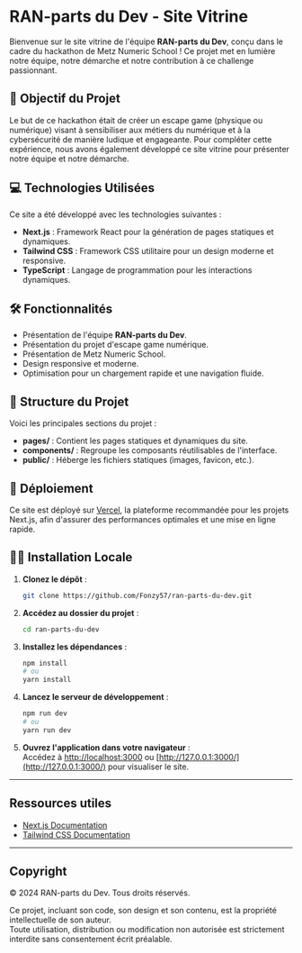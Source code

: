 # RAN-parts du Dev - Site Vitrine

Bienvenue sur le site vitrine de l'équipe **RAN-parts du Dev**, conçu dans le cadre du hackathon de Metz Numeric School ! Ce projet met en lumière notre équipe, notre démarche et notre contribution à ce challenge passionnant.

## 🚀 Objectif du Projet

Le but de ce hackathon était de créer un escape game (physique ou numérique) visant à sensibiliser aux métiers du numérique et à la cybersécurité de manière ludique et engageante. Pour compléter cette expérience, nous avons également développé ce site vitrine pour présenter notre équipe et notre démarche.

## 💻 Technologies Utilisées

Ce site a été développé avec les technologies suivantes :

- **Next.js** : Framework React pour la génération de pages statiques et dynamiques.
- **Tailwind CSS** : Framework CSS utilitaire pour un design moderne et responsive.
- **TypeScript** : Langage de programmation pour les interactions dynamiques.

## 🛠️ Fonctionnalités

- Présentation de l'équipe **RAN-parts du Dev**.
- Présentation du projet d'escape game numérique.
- Présentation de Metz Numeric School.
- Design responsive et moderne.
- Optimisation pour un chargement rapide et une navigation fluide.

## 📂 Structure du Projet

Voici les principales sections du projet :

- **pages/** : Contient les pages statiques et dynamiques du site.
- **components/** : Regroupe les composants réutilisables de l'interface.
- **public/** : Héberge les fichiers statiques (images, favicon, etc.).

## 🚀 Déploiement

<!-- TODO CHANGER LE DEPLOIEMENT QUAND FAIT SUR GITHUB -->

Ce site est déployé sur [Vercel](https://vercel.com/), la plateforme recommandée pour les projets Next.js, afin d'assurer des performances optimales et une mise en ligne rapide.

## 🧑‍💻 Installation Locale

1. **Clonez le dépôt** :

   ```bash
   git clone https://github.com/Fonzy57/ran-parts-du-dev.git
   ```

2. **Accédez au dossier du projet** :

   ```bash
   cd ran-parts-du-dev
   ```

3. **Installez les dépendances** :

   ```bash
   npm install
   # ou
   yarn install
   ```

4. **Lancez le serveur de développement** :

   ```bash
   npm run dev
   # ou
   yarn run dev
   ```

5. **Ouvrez l'application dans votre navigateur** :  
   Accédez à [http://localhost:3000](http://localhost:3000) ou [http://127.0.0.1:3000/](http://127.0.0.1:3000/) pour visualiser le site.

---

## Ressources utiles

- [Next.js Documentation](https://nextjs.org/docs/13/getting-started)
- [Tailwind CSS Documentation](https://tailwindcss.com/docs/installation)

---

## Copyright

© 2024 RAN-parts du Dev. Tous droits réservés.

Ce projet, incluant son code, son design et son contenu, est la propriété intellectuelle de son auteur.  
Toute utilisation, distribution ou modification non autorisée est strictement interdite sans consentement écrit préalable.
